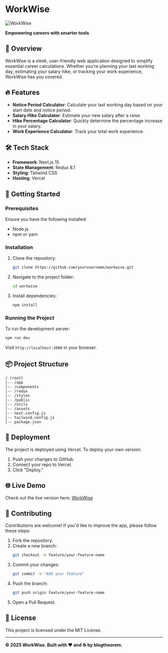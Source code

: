 # WorkWise

![WorkWise](https://workwisetool.vercel.app/bg-workwisetool.png)

**Empowering careers with smarter tools**

## 🚀 Overview

WorkWise is a sleek, user-friendly web application designed to simplify essential career calculations. Whether you're planning your last working day, estimating your salary hike, or tracking your work experience, WorkWise has you covered.

## 🔥 Features

- **Notice Period Calculator**: Calculate your last working day based on your start date and notice period.
- **Salary Hike Calculator**: Estimate your new salary after a raise.
- **Hike Percentage Calculator**: Quickly determine the percentage increase in your salary.
- **Work Experience Calculator**: Track your total work experience.

## 🛠️ Tech Stack

- **Framework**: Next.js 15
- **State Management**: Redux 8.1
- **Styling**: Tailwind CSS
- **Hosting**: Vercel

## 🌟 Getting Started

### Prerequisites

Ensure you have the following installed:

- Node.js
- npm or yarn

### Installation

1. Clone the repository:
   ```bash
   git clone https://github.com/yourusername/workwise.git
   ```
2. Navigate to the project folder:
   ```bash
   cd workwise
   ```
3. Install dependencies:
   ```bash
   npm install
   ```

### Running the Project

To run the development server:

```bash
npm run dev
```

Visit `http://localhost:3000` in your browser.

## 📦 Project Structure

```
/ (root)
|-- /app
|-- /components
|-- /redux
|-- /styles
|-- /public
|-- /utils
|-- /assets
|-- next.config.js
|-- tailwind.config.js
|-- package.json
```

## 🚀 Deployment

The project is deployed using Vercel. To deploy your own version:

1. Push your changes to GitHub.
2. Connect your repo to Vercel.
3. Click "Deploy."

## 🌐 Live Demo

Check out the live version here: [WorkWise](https://workwisetool.site)

## 👥 Contributing

Contributions are welcome! If you'd like to improve the app, please follow these steps:

1. Fork the repository.
2. Create a new branch:
   ```bash
   git checkout -b feature/your-feature-name
   ```
3. Commit your changes:
   ```bash
   git commit -m "Add your feature"
   ```
4. Push the branch:
   ```bash
   git push origin feature/your-feature-name
   ```
5. Open a Pull Request.

## 📝 License

This project is licensed under the MIT License.

---

**© 2025 WorkWise. Built with ❤️ and ☕ by blogtheorem.**

